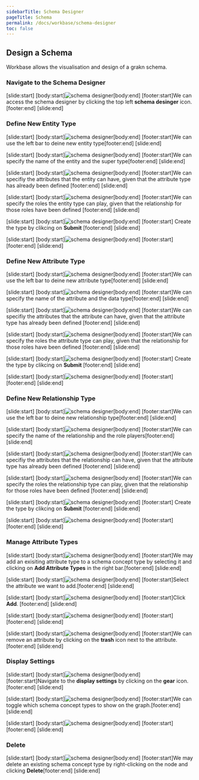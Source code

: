 ```yaml
---
sidebarTitle: Schema Designer
pageTitle: Schema
permalink: /docs/workbase/schema-designer
toc: false
---
```


## Design a Schema
Workbase allows the visualisation and design of a grakn schema.

### Navigate to the Schema Designer
<div class="slideshow">

[slide:start]
[body:start]![schema designer](/docs/images/workbase/1.1.1/schema_designer.png)[body:end]
[footer:start]We can access the schema designer by clicking the top left **schema desinger** icon.[footer:end]
[slide:end]

</div>

### Define New Entity Type
<div class="slideshow">

[slide:start]
[body:start]![schema designer](/docs/images/workbase/1.1.1/define_entity_1.png)[body:end]
[footer:start]We can use the left bar to deine new entity type[footer:end]
[slide:end]

[slide:start]
[body:start]![schema designer](/docs/images/workbase/1.1.1/define_entity_2.png)[body:end]
[footer:start]We can specify the name of the entity and the super type[footer:end]
[slide:end]

[slide:start]
[body:start]![schema designer](/docs/images/workbase/1.1.1/define_entity_3.png)[body:end]
[footer:start]We can specifiy the attributes that the entity can have, given that the attribute type has already been defined [footer:end]
[slide:end]

[slide:start]
[body:start]![schema designer](/docs/images/workbase/1.1.1/define_entity_4.png)[body:end]
[footer:start]We can specify the roles the entity type can play, given that the relationship for those roles have been defined [footer:end]
[slide:end]

[slide:start]
[body:start]![schema designer](/docs/images/workbase/1.1.1/define_entity_5.png)[body:end]
[footer:start] Create the type by clikcing on **Submit** [footer:end]
[slide:end]

[slide:start]
[body:start]![schema designer](/docs/images/workbase/1.1.1/define_entity_6.png)[body:end]
[footer:start] [footer:end]
[slide:end]

</div>

### Define New Attribute Type
<div class="slideshow">

[slide:start]
[body:start]![schema designer](/docs/images/workbase/1.1.1/define_attribute_1.png)[body:end]
[footer:start]We can use the left bar to deine new attribute type[footer:end]
[slide:end]

[slide:start]
[body:start]![schema designer](/docs/images/workbase/1.1.1/define_attribute_2.png)[body:end]
[footer:start]We can specify the name of the attribute and the data type[footer:end]
[slide:end]

[slide:start]
[body:start]![schema designer](/docs/images/workbase/1.1.1/define_attribute_3.png)[body:end]
[footer:start]We can specifiy the attributes that the attribute can have, given that the attribute type has already been defined [footer:end]
[slide:end]

[slide:start]
[body:start]![schema designer](/docs/images/workbase/1.1.1/define_attribute_4.png)[body:end]
[footer:start]We can specify the roles the attribute type can play, given that the relationship for those roles have been defined [footer:end]
[slide:end]

[slide:start]
[body:start]![schema designer](/docs/images/workbase/1.1.1/define_attribute_5.png)[body:end]
[footer:start] Create the type by clikcing on **Submit** [footer:end]
[slide:end]

[slide:start]
[body:start]![schema designer](/docs/images/workbase/1.1.1/define_attribute_6.png)[body:end]
[footer:start] [footer:end]
[slide:end]

</div>

### Define New Relationship Type
<div class="slideshow">

[slide:start]
[body:start]![schema designer](/docs/images/workbase/1.1.1/define_relationship_1.png)[body:end]
[footer:start]We can use the left bar to deine new relationship type[footer:end]
[slide:end]

[slide:start]
[body:start]![schema designer](/docs/images/workbase/1.1.1/define_relationship_2.png)[body:end]
[footer:start]We can specify the name of the relationship and the role players[footer:end]
[slide:end]

[slide:start]
[body:start]![schema designer](/docs/images/workbase/1.1.1/define_relationship_3.png)[body:end]
[footer:start]We can specifiy the attributes that the relationship can have, given that the attribute type has already been defined [footer:end]
[slide:end]

[slide:start]
[body:start]![schema designer](/docs/images/workbase/1.1.1/define_relationship_4.png)[body:end]
[footer:start]We can specify the roles the relationship type can play, given that the relationship for those roles have been defined [footer:end]
[slide:end]

[slide:start]
[body:start]![schema designer](/docs/images/workbase/1.1.1/define_relationship_5.png)[body:end]
[footer:start] Create the type by clikcing on **Submit** [footer:end]
[slide:end]

[slide:start]
[body:start]![schema designer](/docs/images/workbase/1.1.1/define_relationship_6.png)[body:end]
[footer:start] [footer:end]
[slide:end]

</div>

### Manage Attribute Types
<div class="slideshow">

[slide:start]
[body:start]![schema designer](/docs/images/workbase/1.1.1/attribute_type_1.png)[body:end]
[footer:start]We may add an exisiting attribute type to a schema concept type by selecting it and clicking on **Add Attribute Types** in the right bar.[footer:end]
[slide:end]

[slide:start]
[body:start]![schema designer](/docs/images/workbase/1.1.1/attribute_type_2.png)[body:end]
[footer:start]Select the attribute we want to add.[footer:end]
[slide:end]

[slide:start]
[body:start]![schema designer](/docs/images/workbase/1.1.1/attribute_type_3.png)[body:end]
[footer:start]Click **Add**. [footer:end]
[slide:end]

[slide:start]
[body:start]![schema designer](/docs/images/workbase/1.1.1/attribute_type_4.png)[body:end]
[footer:start] [footer:end]
[slide:end]

[slide:start]
[body:start]![schema designer](/docs/images/workbase/1.1.1/attribute_type_5.png)[body:end]
[footer:start]We can remove an attribute by clicking on the **trash** icon next to the attribute. [footer:end]
[slide:end]
</div>

### Display Settings
<div class="slideshow">

[slide:start]
[body:start]![schema designer](/docs/images/workbase/1.1.1/schema_display_settings_1.png)[body:end]
[footer:start]Navigate to the **display settings** by clicking on the **gear** icon.[footer:end]
[slide:end]

[slide:start]
[body:start]![schema designer](/docs/images/workbase/1.1.1/schema_display_settings_2.png)[body:end]
[footer:start]We can toggle which schema concept types to show on the graph.[footer:end]
[slide:end]

[slide:start]
[body:start]![schema designer](/docs/images/workbase/1.1.1/schema_display_settings_3.png)[body:end]
[footer:start] [footer:end]
[slide:end]

</div>

### Delete
<div class="slideshow">

[slide:start]
[body:start]![schema designer](/docs/images/workbase/1.1.1/delete_schema_type.png)[body:end]
[footer:start]We may delete an existing schema concept type by right-clicking on the node and clicking **Delete**[footer:end]
[slide:end]

</div>
